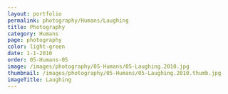 ```yaml
---
layout: portfolio
permalink: photography/Humans/Laughing
title: Photography
category: Humans
page: photography
color: light-green
date: 1-1-2010
order: 05-Humans-05
image: /images/photography/05-Humans/05-Laughing.2010.jpg
thumbnail: /images/photography/05-Humans/05-Laughing.2010.thumb.jpg
imageTitle: Laughing
---
```

